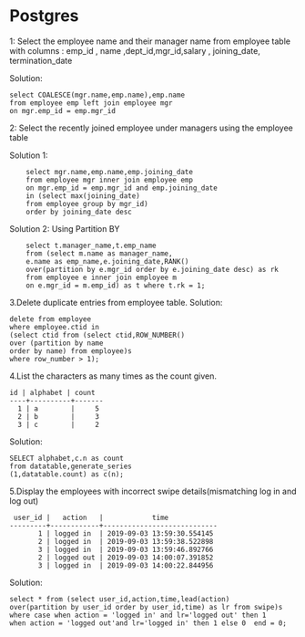 ﻿

# Postgres

1:
Select the employee name and their manager name from employee table with columns : 
emp_id , name ,dept_id,mgr_id,salary , joining_date, termination_date 

Solution:

  

    select COALESCE(mgr.name,emp.name),emp.name 
    from employee emp left join employee mgr 
    on mgr.emp_id = emp.mgr_id

2:
Select the recently joined employee under managers using the employee table

Solution 1:

	

        select mgr.name,emp.name,emp.joining_date 
    	from employee mgr inner join employee emp 
    	on mgr.emp_id = emp.mgr_id and emp.joining_date 
    	in (select max(joining_date)
    	from employee group by mgr_id)
    	order by joining_date desc

Solution 2:
Using Partition BY

 

        select t.manager_name,t.emp_name 
        from (select m.name as manager_name,
        e.name as emp_name,e.joining_date,RANK() 
        over(partition by e.mgr_id order by e.joining_date desc) as rk 
        from employee e inner join employee m 
        on e.mgr_id = m.emp_id) as t where t.rk = 1;

3.Delete duplicate entries from employee table.
Solution:
>
	delete from employee
	where employee.ctid in 
	(select ctid from (select ctid,ROW_NUMBER()
	over (partition by name 
	order by name) from employee)s 
	where row_number > 1);
4.List the characters as many times as the count given.
>
	id | alphabet | count 
	----+----------+-------
	  1 | a        |     5
	  2 | b        |     3
	  3 | c        |     2
Solution:
>
	SELECT alphabet,c.n as count
	from datatable,generate_series
	(1,datatable.count) as c(n);

5.Display the employees with incorrect swipe details(mismatching log in and log out)

>
	 user_id |   action   |            time            
	---------+------------+----------------------------
	       1 | logged in  | 2019-09-03 13:59:30.554145
	       2 | logged in  | 2019-09-03 13:59:38.522898
	       3 | logged in  | 2019-09-03 13:59:46.892766
	       2 | logged out | 2019-09-03 14:00:07.391852
	       3 | logged in  | 2019-09-03 14:00:22.844956
Solution:
>
	select * from (select user_id,action,time,lead(action) 
	over(partition by user_id order by user_id,time) as lr from swipe)s
	where case when action = 'logged in' and lr='logged out' then 1 
	when action = 'logged out'and lr='logged in' then 1 else 0  end = 0;



